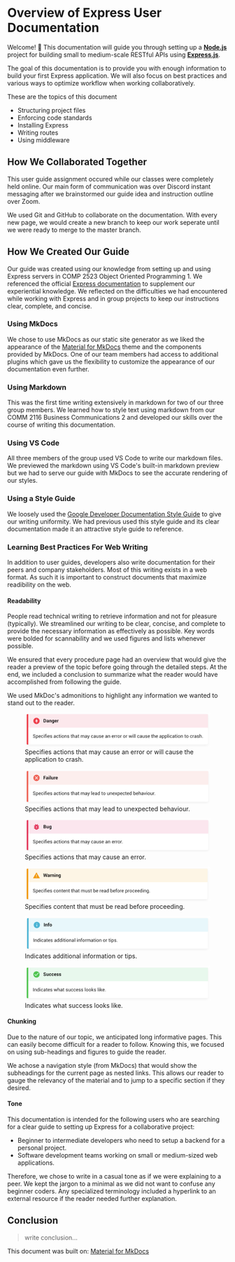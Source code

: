 
# Overview of Express User Documentation

Welcome! 👋 This documentation will guide you through setting up a [**Node.js**](https://nodejs.org/) project for building small to medium-scale RESTful APIs using [**Express.js**](https://expressjs.com/).

The goal of this documentation is to provide you with enough information to build your first Express application. We will also focus on best practices and various ways to optimize workflow when working collaboratively.

These are the topics of this document

- Structuring project files
- Enforcing code standards
- Installing Express
- Writing routes
- Using middleware

## How We Collaborated Together

This user guide assignment occured while our classes were completely held online. Our main form of communication was over Discord instant messaging after we brainstormed our guide idea and instruction outline over Zoom.

We used Git and GitHub to collaborate on the documentation. With every new page, we would create a new branch to keep our work seperate until we were ready to merge to the master branch. 

## How We Created Our Guide

Our guide was created using our knowledge from setting up and using Express servers in COMP 2523 Object Oriented Programming 1. We referenced the official [Express documentation](https://expressjs.com/) to supplement our experiential knowledge. We reflected on the difficulties we had encountered while working with Express and in group projects to keep our instructions clear, complete, and concise.

### Using MkDocs

We chose to use MkDocs as our static site generator as we liked the appearance of the [Material for MkDocs](https://github.com/squidfunk/mkdocs-material) theme and the components provided by MkDocs. One of our team members had access to additional plugins which gave us the flexibility to customize the appearance of our documentation even further.

### Using Markdown

This was the first time writing extensively in markdown for two of our three group members. We learned how to style text using markdown from our COMM 2116 Business Communications 2 and developed our skills over the course of writing this documentation. 

### Using VS Code

All three members of the group used VS Code to write our markdown files. We previewed the markdown using VS Code's built-in markdown preview but we had to serve our guide with MkDocs to see the accurate rendering of our styles.

### Using a Style Guide

We loosely used the [Google Developer Documentation Style Guide](https://developers.google.com/style) to give our writing uniformity. We had previous used this style guide and its clear documentation made it an attractive style guide to reference.

### Learning Best Practices For Web Writing

In addition to user guides, developers also write documentation for their peers and company stakeholders. Most of this writing exists in a web format. As such it is important to construct documents that maximize readibility on the web.

#### Readability

People read technical writing to retrieve information and not for pleasure (typically). We streamlined our writing to be clear, concise, and complete to provide the necessary information as effectively as possible. Key words were bolded for scannability and we used figures and lists whenever possible.

We ensured that every procedure page had an overview that would give the reader a preview of the topic before going through the detailed steps. At the end, we included a conclusion to summarize what the reader would have accomplished from following the guide. 

We used MkDoc's admonitions to highlight any information we wanted to stand out to the reader. 

<figure>
  <img
  src="docs/pages/images/admonitions/danger.png"
  alt="The danger admonition.">
  <figcaption>Specifies actions that may cause an error or will cause the application to crash.</figcaption>
</figure>
<figure>
  <img
  src="docs/pages/images/admonitions/failure.png"
  alt="The failure admonition.">
  <figcaption>Specifies actions that may lead to unexpected behaviour.</figcaption>
</figure>
<figure>
  <img
  src="docs/pages/images/admonitions/bug.png"
  alt="The bug admonition.">
  <figcaption>Specifies actions that may cause an error.</figcaption>
</figure>
<figure>
  <img
  src="docs/pages/images/admonitions/warning.png"
  alt="The warning admonition.">
  <figcaption>Specifies content that must be read before proceeding.</figcaption>
</figure>
<figure>
  <img
  src="docs/pages/images/admonitions/info.png"
  alt="The info admonition.">
  <figcaption>Indicates additional information or tips.</figcaption>
</figure>
<figure>
  <img
  src="docs/pages/images/admonitions/success.png"
  alt="The success admonition.">
  <figcaption>Indicates what success looks like.</figcaption>
</figure>

#### Chunking
Due to the nature of our topic, we anticipated long informative pages. This can easily become difficult for a reader to follow. Knowing this, we focused on using sub-headings and figures to guide the reader.

We achose a navigation style (from MkDocs) that would show the subheadings for the current page as nested links. This allows our reader to gauge the relevancy of the material and to jump to a specific section if they desired.
  
#### Tone
This documentation is intended for the following users who are searching for a clear guide to setting up Express for a collaborative project:

- Beginner to intermediate developers who need to setup a backend for a personal project.
- Software development teams working on small or medium-sized web applications.

Therefore, we chose to write in a casual tone as if we were explaining to a peer. We kept the jargon to a minimal as we did not want to confuse any beginner coders. Any specialized terminology included a hyperlink to an external resource if the reader needed further explanation. 



  


## Conclusion
> write conclusion...

This document was built on: [Material for MkDocs](https://github.com/squidfunk/mkdocs-material)